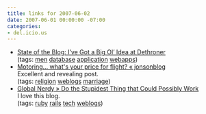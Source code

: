 ```yaml
---
title: links for 2007-06-02
date: 2007-06-01 00:00:00 -07:00
categories:
- del.icio.us
---
```


<ul class="delicious">
    <li>
        <div class="delicious-link"><a href="http://dethroner.com/2007/05/31/state-of-the-blog-ive-got-a-big-ol-idea/">State of the Blog: I’ve Got a Big Ol’ Idea at Dethroner</a></div>
        <div class="delicious-tags">(tags: <a href="http://del.icio.us/torrez/men">men</a> <a href="http://del.icio.us/torrez/database">database</a> <a href="http://del.icio.us/torrez/application">application</a> <a href="http://del.icio.us/torrez/webapps">webapps</a>)</div>
    </li>
    <li>
        <div class="delicious-link"><a href="http://jonson.wordpress.com/2007/06/01/motoring-whats-your-price-for-flight/">Motoring... what's your price for flight? « jonsonblog</a></div>
        <div class="delicious-extended">Excellent and revealing post.</div>
        <div class="delicious-tags">(tags: <a href="http://del.icio.us/torrez/religion">religion</a> <a href="http://del.icio.us/torrez/weblogs">weblogs</a> <a href="http://del.icio.us/torrez/marriage">marriage</a>)</div>
    </li>
    <li>
        <div class="delicious-link"><a href="http://globalnerdy.com/2007/06/01/do-the-stupidest-thing-that-could-possibly-work/">Global Nerdy » Do the Stupidest Thing that Could Possibly Work</a></div>
        <div class="delicious-extended">I love this blog.</div>
        <div class="delicious-tags">(tags: <a href="http://del.icio.us/torrez/ruby">ruby</a> <a href="http://del.icio.us/torrez/rails">rails</a> <a href="http://del.icio.us/torrez/tech">tech</a> <a href="http://del.icio.us/torrez/weblogs">weblogs</a>)</div>
    </li>
</ul>
